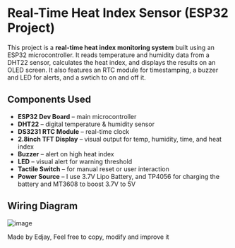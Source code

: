 # Real-Time Heat Index Sensor (ESP32 Project)

This project is a **real-time heat index monitoring system** built using an ESP32 microcontroller. It reads temperature and humidity data from a DHT22 sensor, calculates the heat index, and displays the results on an OLED screen. It also features an RTC module for timestamping, a buzzer and LED for alerts, and a swtich to on and off it.

## Components Used

- **ESP32 Dev Board** – main microcontroller
- **DHT22** – digital temperature & humidity sensor
- **DS3231 RTC Module** – real-time clock
- **2.8inch TFT Display** – visual output for temp, humidity, time, and heat index
- **Buzzer** – alert on high heat index
- **LED** – visual alert for warning threshold
- **Tactile Switch** – for manual reset or user interaction
- **Power Source** – I use 3.7V Lipo Battery, and TP4056 for charging the battery and MT3608 to boost 3.7V to 5V


##  Wiring Diagram 
![image](https://github.com/user-attachments/assets/df6f4c74-a707-45eb-8ada-111e06f888dc)



Made by Edjay,
Feel free to copy, modify and improve it


